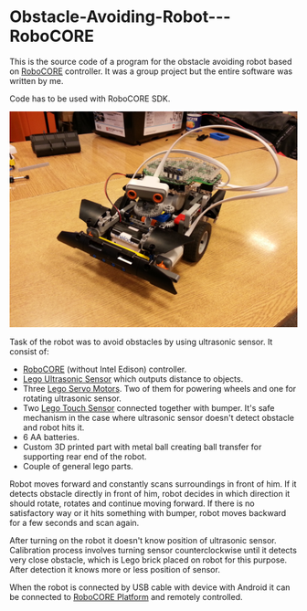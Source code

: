 # Obstacle-Avoiding-Robot---RoboCORE

This is the source code of a program for the obstacle avoiding robot based on [RoboCORE](https://robocore.io/) controller.
It was a group project but the entire software was written by me.

Code has to be used with RoboCORE SDK.

![](https://github.com/loruro/Obstacle-Avoiding-Robot---RoboCORE/blob/master/img/robot.jpg)

Task of the robot was to avoid obstacles by using ultrasonic sensor.
It consist of:
* [RoboCORE](https://robocore.io/) (without Intel Edison) controller.
* [Lego Ultrasonic Sensor](http://shop.lego.com/en-PL/Ultrasonic-Sensor-9846) which outputs distance to objects.
* Three [Lego Servo Motors](http://shop.lego.com/en-PL/EV3-Large-Servo-Motor-45502). Two of them for powering wheels and one for rotating ultrasonic sensor.
* Two [Lego Touch Sensor](http://shop.lego.com/en-PL/Touch-Sensor-9843) connected together with bumper. It's safe mechanism in the case where ultrasonic sensor doesn't detect obstacle and robot hits it.
* 6 AA batteries.
* Custom 3D printed part with metal ball creating ball transfer for supporting rear end of the robot.
* Couple of general lego parts.

Robot moves forward and constantly scans surroundings in front of him. If it detects obstacle directly in front of him, robot decides in which direction it should rotate, rotates and continue moving forward.
If there is no satisfactory way or it hits something with bumper, robot moves backward for a few seconds and scan again.

After turning on the robot it doesn't know position of ultrasonic sensor. Calibration process involves turning sensor counterclockwise until it detects very close obstacle, which is Lego brick placed on robot for this purpose. After detection it knows more or less position of sensor.

When the robot is connected by USB cable with device with Android it can be connected to [RoboCORE Platform](https://wiki.robocore.io/cloud:start) and remotely controlled.
